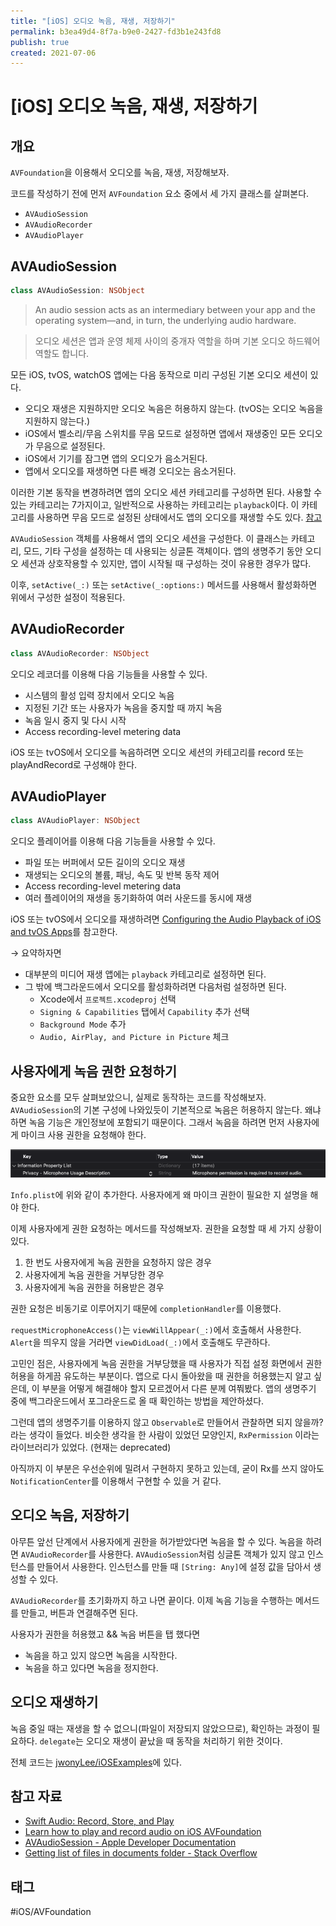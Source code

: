 ```yaml
---
title: "[iOS] 오디오 녹음, 재생, 저장하기"
permalink: b3ea49d4-8f7a-b9e0-2427-fd3b1e243fd8
publish: true
created: 2021-07-06
---
```


# \[iOS] 오디오 녹음, 재생, 저장하기

## 개요

`AVFoundation`을 이용해서 오디오를 녹음, 재생, 저장해보자.

코드를 작성하기 전에 먼저 `AVFoundation` 요소 중에서 세 가지 클래스를 살펴본다.

-   `AVAudioSession`
-   `AVAudioRecorder`
-   `AVAudioPlayer`

## AVAudioSession

```swift
class AVAudioSession: NSObject
```

> An audio session acts as an intermediary between your app and the operating system—and, in turn, the underlying audio hardware.

> 오디오 세션은 앱과 운영 체제 사이의 중개자 역할을 하며 기본 오디오 하드웨어 역할도 합니다.

모든 iOS, tvOS, watchOS 앱에는 다음 동작으로 미리 구성된 기본 오디오 세션이 있다.

-   오디오 재생은 지원하지만 오디오 녹음은 허용하지 않는다. (tvOS는 오디오 녹음을 지원하지 않는다.)
-   iOS에서 벨소리/무음 스위치를 무음 모드로 설정하면 앱에서 재생중인 모든 오디오가 무음으로 설정된다.
-   iOS에서 기기를 잠그면 앱의 오디오가 음소거된다.
-   앱에서 오디오를 재생하면 다른 배경 오디오는 음소거된다.

이러한 기본 동작을 변경하려면 앱의 오디오 세션 카테고리를 구성하면 된다. 사용할 수 있는 카테고리는 7가지이고, 일반적으로 사용하는 카테고리는 `playback`이다. 이 카테고리를 사용하면 무음 모드로 설정된 상태에서도 앱의 오디오를 재생할 수도 있다. [참고](https://developer.apple.com/library/archive/documentation/Audio/Conceptual/AudioSessionProgrammingGuide/AudioSessionCategoriesandModes/AudioSessionCategoriesandModes.html#//apple_ref/doc/uid/TP40007875-CH10)

`AVAudioSession` 객체를 사용해서 앱의 오디오 세션을 구성한다. 이 클래스는 카테고리, 모드, 기타 구성을 설정하는 데 사용되는 싱글톤 객체이다. 앱의 생명주기 동안 오디오 세션과 상호작용할 수 있지만, 앱이 시작될 때 구성하는 것이 유용한 경우가 많다.

<script src="https://gist.github.com/jwonyLee/2cb7d81dcf6f65f1bc663584afc6cbe6.js?file=AppDelegate.swift"></script>

이후, `setActive(_:)` 또는 `setActive(_:options:)` 메서드를 사용해서 활성화하면 위에서 구성한 설정이 적용된다.

## AVAudioRecorder

```swift
class AVAudioRecorder: NSObject
```

오디오 레코더를 이용해 다음 기능들을 사용할 수 있다.

-   시스템의 활성 입력 장치에서 오디오 녹음
-   지정된 기간 또는 사용자가 녹음을 중지할 때 까지 녹음
-   녹음 일시 중지 및 다시 시작
-   Access recording-level metering data

iOS 또는 tvOS에서 오디오를 녹음하려면 오디오 세션의 카테고리를 record 또는 playAndRecord로 구성해야 한다.

## AVAudioPlayer

```swift
class AVAudioPlayer: NSObject
```

오디오 플레이어를 이용해 다음 기능들을 사용할 수 있다.

-   파일 또는 버퍼에서 모든 길이의 오디오 재생
-   재생되는 오디오의 볼륨, 패닝, 속도 및 반복 동작 제어
-   Access recording-level metering data
-   여러 플레이어의 재생을 동기화하여 여러 사운드를 동시에 재생

iOS 또는 tvOS에서 오디오를 재생하려면 [Configuring the Audio Playback of iOS and tvOS Apps](https://developer.apple.com/documentation/avfoundation/media_playback_and_selection/configuring_the_audio_playback_of_ios_and_tvos_apps)를 참고한다.

→ 요약하자면

-   대부분의 미디어 재생 앱에는 `playback` 카테고리로 설정하면 된다.
-   그 밖에 백그라운드에서 오디오를 활성화하려면 다음처럼 설정하면 된다.
    -   Xcode에서 `프로젝트.xcodeproj` 선택
    -   `Signing & Capabilities` 탭에서 `Capability` 추가 선택
    -   `Background Mode` 추가
    -   `Audio, AirPlay, and Picture in Picture` 체크

## 사용자에게 녹음 권한 요청하기

중요한 요소를 모두 살펴보았으니, 실제로 동작하는 코드를 작성해보자. `AVAudioSession`의 기본 구성에 나와있듯이 기본적으로 녹음은 허용하지 않는다. 왜냐하면 녹음 기능은 개인정보에 포함되기 때문이다. 그래서 녹음을 하려면 먼저 사용자에게 마이크 사용 권한을 요청해야 한다.

![Info.plist](/assets/img/avfoundation/plist.png)

`Info.plist`에 위와 같이 추가한다. 사용자에게 왜 마이크 권한이 필요한 지 설명을 해야 한다.

이제 사용자에게 권한 요청하는 메서드를 작성해보자. 권한을 요청할 때 세 가지 상황이 있다.

1.  한 번도 사용자에게 녹음 권한을 요청하지 않은 경우
2.  사용자에게 녹음 권한을 거부당한 경우
3.  사용자에게 녹음 권한을 허용받은 경우

권한 요청은 비동기로 이루어지기 때문에 `completionHandler`를 이용했다.

<script src="https://gist.github.com/jwonyLee/2cb7d81dcf6f65f1bc663584afc6cbe6.js?file=ViewController-requestMicrophoneAccess.swift"></script><script src="https://gist.github.com/jwonyLee/2cb7d81dcf6f65f1bc663584afc6cbe6.js?file=ViewController-viewWillAppear.swift"></script>

`requestMicrophoneAccess()`는 `viewWillAppear(_:)`에서 호출해서 사용한다. `Alert`을 띄우지 않을 거라면 `viewDidLoad(_:)`에서 호출해도 무관하다.

고민인 점은, 사용자에게 녹음 권한을 거부당했을 때 사용자가 직접 설정 화면에서 권한 허용을 하게끔 유도하는 부분이다. 앱으로 다시 돌아왔을 때 권한을 허용했는지 알고 싶은데, 이 부분을 어떻게 해결해야 할지 모르겠어서 다른 분께 여쭤봤다. 앱의 생명주기 중에 백그라운드에서 포그라운드로 올 때 확인하는 방법을 제안하셨다.

그런데 앱의 생명주기를 이용하지 않고 `Observable`로 만들어서 관찰하면 되지 않을까? 라는 생각이 들었다. 비슷한 생각을 한 사람이 있었던 모양인지, `RxPermission` 이라는 라이브러리가 있었다. (현재는 deprecated)

아직까지 이 부분은 우선순위에 밀려서 구현하지 못하고 있는데, 굳이 Rx를 쓰지 않아도 `NotificationCenter`를 이용해서 구현할 수 있을 거 같다.

## 오디오 녹음, 저장하기

아무튼 앞선 단계에서 사용자에게 권한을 허가받았다면 녹음을 할 수 있다. 녹음을 하려면 `AVAudioRecorder`를 사용한다. `AVAudioSession`처럼 싱글톤 객체가 있지 않고 인스턴스를 만들어서 사용한다. 인스턴스를 만들 때 `[String: Any]`에 설정 값을 담아서 생성할 수 있다.

<script src="https://gist.github.com/jwonyLee/2cb7d81dcf6f65f1bc663584afc6cbe6.js?file=ViewController-recordURL.swift"></script><script src="https://gist.github.com/jwonyLee/2cb7d81dcf6f65f1bc663584afc6cbe6.js?file=ViewController-configure.swift"></script>

`AVAudioRecorder`를 초기화까지 하고 나면 끝이다. 이제 녹음 기능을 수행하는 메서드를 만들고, 버튼과 연결해주면 된다.

사용자가 권한을 허용했고 && 녹음 버튼을 탭 했다면

-   녹음을 하고 있지 않으면 녹음을 시작한다.
-   녹음을 하고 있다면 녹음을 정지한다.

<script src="https://gist.github.com/jwonyLee/2cb7d81dcf6f65f1bc663584afc6cbe6.js?file=ViewController-recording.swift"></script><script src="https://gist.github.com/jwonyLee/2cb7d81dcf6f65f1bc663584afc6cbe6.js?file=ViewController-record.swift"></script><script src="https://gist.github.com/jwonyLee/2cb7d81dcf6f65f1bc663584afc6cbe6.js?file=ViewController-stop.swift"></script>

## 오디오 재생하기

녹음 중일 때는 재생을 할 수 없으니(파일이 저장되지 않았으므로), 확인하는 과정이 필요하다. `delegate`는 오디오 재생이 끝났을 때 동작을 처리하기 위한 것이다.

<script src="https://gist.github.com/jwonyLee/2cb7d81dcf6f65f1bc663584afc6cbe6.js?file=ViewController-play.swift"></script><script src="https://gist.github.com/jwonyLee/2cb7d81dcf6f65f1bc663584afc6cbe6.js?file=ViewController-audioPlayerDidFinishPlaying.swift"></script>

전체 코드는 [jwonyLee/iOSExamples](https://github.com/jwonyLee/iOSExamples/tree/master/AVFoundationExample)에 있다.

## 참고 자료

-   [Swift Audio: Record, Store, and Play](https://medium.com/swift2go/swift-audio-record-store-and-play-af965bf92b26)
-   [Learn how to play and record audio on iOS AVFoundation](https://blog.devgenius.io/ios-avfoundation-series-part-1-4eebaa837d9c)
-   [AVAudioSession - Apple Developer Documentation](https://developer.apple.com/documentation/avfaudio/avaudiosession)
-   [Getting list of files in documents folder - Stack Overflow](https://stackoverflow.com/questions/27721418/getting-list-of-files-in-documents-folder/27722526)

## 태그

#iOS/AVFoundation